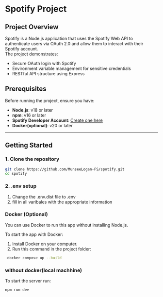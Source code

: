 # Spotify Project

## Project Overview

Spotify is a Node.js application that uses the Spotify Web API to authenticate users via OAuth 2.0 and allow them to interact with their Spotify account.  
The project demonstrates:

- Secure OAuth login with Spotify
- Environment variable management for sensitive credentials
- RESTful API structure using Express

## Prerequisites

Before running the project, ensure you have:

- **Node.js**: v18 or later
- **npm**: v16 or later
- **Spotify Developer Account**: [Create one here](https://developer.spotify.com/dashboard)
- **Docker(optional)**: v20 or later

---

## Getting Started

### 1. Clone the repository

```bash
git clone https://github.com/MunseeLogan-FS/spotify.git
cd spotify
```

### 2. .env setup

1. Change the .env.dist file to .env
2. fill in all varibales with the appropriate information

### Docker (Optional)

You can use Docker to run this app without installing Node.js.

To start the app with Docker:

1. Install Docker on your computer.
2. Run this command in the project folder:

```bash
 docker compose up --build
```

### without docker(local machhine)

To start the server run:

```bash
npm run dev
```
